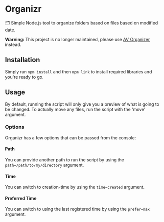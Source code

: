 # Organizr
🗂️ Simple Node.js tool to organize folders based on files based on modified date.

**Warning:** This project is no longer maintained, please use [AV Organizer](https://github.com/matpratta/av-organizer) instead.

## Installation
Simply run ``npm install`` and then ``npm link`` to install required libraries and you're ready to go.

## Usage
By default, running the script will only give you a preview of what is going to be changed. To actually move any files, run the script with the 'move' argument.

### Options
Organizr has a few options that can be passed from the console:

#### Path
You can provide another path to run the script by using the ``path=/path/to/my/directory`` argument.

#### Time
You can switch to creation-time by using the ``time=created`` argument.

#### Preferred Time
You can switch to using the last registered time by using the ``prefer=max`` argument.
